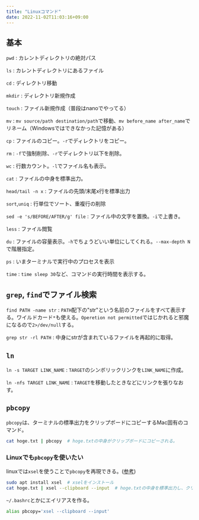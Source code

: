 ```yaml
---
title: "Linuxコマンド"
date: 2022-11-02T11:03:16+09:00
---
```


## 基本
`pwd`
:	カレントディレクトリの絶対パス

`ls`
:	カレントディレクトリにあるファイル

`cd`
:	ディレクトリ移動

`mkdir`
:	ディレクトリ新規作成

`touch`
:	ファイル新規作成（普段はnanoでやってる）

`mv`
:	`mv source/path destination/path`で移動、`mv before_name after_name`でリネーム（Windowsではできなかった記憶がある）

`cp`
:	ファイルのコピー。`-r`でディレクトリをコピー。

`rm`
:	`-f`で強制削除、`-r`でディレクトリ以下を削除。

`wc`
:	行数カウント。`-l`でファイル名も表示。

`cat`
:	ファイルの中身を標準出力。

`head/tail -n x`
:	ファイルの先頭/末尾x行を標準出力

`sort`,`uniq`
:	行単位でソート、重複行の削除

`sed -e 's/BEFORE/AFTER/g' file`
:	ファイル中の文字を置換。`-i`で上書き。

`less`
:	ファイル閲覧

`du`
:	ファイルの容量表示。`-h`でちょうどいい単位にしてくれる。`--max-depth N`で階層指定。

`ps`
:	いまターミナルで実行中のプロセスを表示

`time`
:	`time sleep 30`など、コマンドの実行時間を表示する。

## `grep`, `find`でファイル検索
`find PATH -name str`
:	`PATH`配下の"str"という名前のファイルをすべて表示する。ワイルドカード`*`も使える。`Operetion not permitted`ではじかれると邪魔になるので`2>/dev/null`する。

`grep str -rl PATH`
:	中身にstrが含まれているファイルを再起的に取得。

## `ln`
`ln -s TARGET LINK_NAME`
:	`TARGET`のシンボリックリンクを`LINK_NAME`に作成。

`ln -nfs TARGET LINK_NAME`
:	`TARGET`を移動したときなどにリンクを張りなおす。

## `pbcopy`
`pbcopy`は、ターミナルの標準出力をクリップボードにコピーするMac固有のコマンド。
```bash
cat hoge.txt | pbcopy  # hoge.txtの中身がクリップボードにコピーされる。
```

### Linuxでも`pbcopy`を使いたい
linuxでは`xsel`を使うことで`pbcopy`を再現できる。([参考](https://qiita.com/yoshikyoto/items/1676b925580717c0a443))
```bash
sudo apt install xsel  # xselをインストール
cat hoge.txt | xsel --clipboard --input  # hoge.txtの中身を標準出力し、クリップボードにコピー
```

`~/.bashrc`とかにエイリアスを作る。
```bash
alias pbcopy='xsel --clipboard --input'
```
